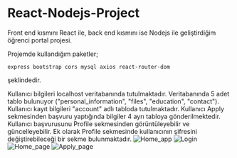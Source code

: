 ﻿# React-Nodejs-Project
Front end kısmını React ile, back end kısmını ise Nodejs ile geliştirdiğim öğrenci portal projesi.

Projemde kullandığım paketler;
	
	express bootstrap cors mysql axios react-router-dom
	
şeklindedir.

Kullanıcı bilgileri localhost veritabanında tutulmaktadır. Veritabanında 5 adet tablo bulunuyor ("personal_information", "files", "education", "contact"). Kullanıcı kayıt bilgileri "account" adlı tabloda tutulmaktadır. Kullanıcı Apply sekmesinden başvuru yaptığında bilgiler 4 ayrı tabloya gönderilmektedir. Kullanıcı başvurusunu Profile sekmesinden görüntüleyebilir ve güncelleyebilir. Ek olarak Profile sekmesinde kullanıcının şifresini değiştirebileceği bir sekme bulunmaktadır.
![Home_app](https://github.com/HamraAygun/React-Nodejs-Project/assets/121159398/70444f06-4cd1-4065-98c9-02658b78296a)
![Login](https://github.com/HamraAygun/React-Nodejs-Project/assets/121159398/15c153b0-787c-41e5-96c5-f5c0ee3fe0ff)
![Home_page](https://github.com/HamraAygun/React-Nodejs-Project/assets/121159398/acde01ce-c670-41e6-8b3a-78df959f6e5c)
![Apply_page](https://github.com/HamraAygun/React-Nodejs-Project/assets/121159398/dd72374d-3254-4e89-85ea-31cd616ad3b1)
